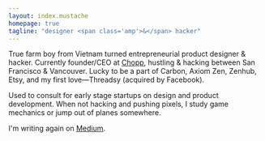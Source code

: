 ```yaml
---
layout: index.mustache
homepage: true
tagline: "designer <span class='amp'>&</span> hacker"
---
```


True farm boy from Vietnam turned entrepreneurial product designer & hacker. Currently founder/CEO at [Chopp](https://angel.co/chopp), hustling & hacking between San Francisco & Vancouver. Lucky to be a part of Carbon, Axiom Zen, Zenhub, Etsy, and my first love—Threadsy (acquired by Facebook). 

Used to consult for early stage startups on design and product development. When not hacking and pushing pixels, I study game mechanics or jump out of planes somewhere. 

I'm writing again on [Medium](https://medium.com/@constantx).

